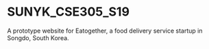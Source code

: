 # SUNYK_CSE305_S19
A prototype website for Eatogether, a food delivery service startup in Songdo, South Korea.

